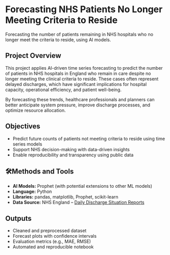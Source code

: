 # Forecasting NHS Patients No Longer Meeting Criteria to Reside

Forecasting the number of patients remaining in NHS hospitals who no longer meet the criteria to reside, using AI models.

## Project Overview

This project applies AI-driven time series forecasting to predict the number of patients in NHS hospitals in England who remain in care despite no longer meeting the clinical criteria to reside. These cases often represent delayed discharges, which have significant implications for hospital capacity, operational efficiency, and patient well-being.

By forecasting these trends, healthcare professionals and planners can better anticipate system pressure, improve discharge processes, and optimize resource allocation.

## Objectives

- Predict future counts of patients not meeting criteria to reside using time series models
- Support NHS decision-making with data-driven insights
- Enable reproducibility and transparency using public data

## 🛠Methods and Tools

- **AI Models:** Prophet (with potential extensions to other ML models)
- **Language:** Python
- **Libraries:** pandas, matplotlib, Prophet, scikit-learn
- **Data Source:** NHS England – [Daily Discharge Situation Reports](https://www.england.nhs.uk/statistics/statistical-work-areas/discharge-delays/)

## Outputs

- Cleaned and preprocessed dataset
- Forecast plots with confidence intervals
- Evaluation metrics (e.g., MAE, RMSE)
- Automated and reproducible notebook


